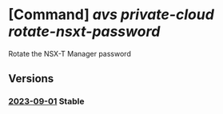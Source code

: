 # [Command] _avs private-cloud rotate-nsxt-password_

Rotate the NSX-T Manager password

## Versions

### [2023-09-01](/Resources/mgmt-plane/L3N1YnNjcmlwdGlvbnMve30vcmVzb3VyY2Vncm91cHMve30vcHJvdmlkZXJzL21pY3Jvc29mdC5hdnMvcHJpdmF0ZWNsb3Vkcy97fS9yb3RhdGVuc3h0cGFzc3dvcmQ=/2023-09-01.xml) **Stable**

<!-- mgmt-plane /subscriptions/{}/resourcegroups/{}/providers/microsoft.avs/privateclouds/{}/rotatensxtpassword 2023-09-01 -->
